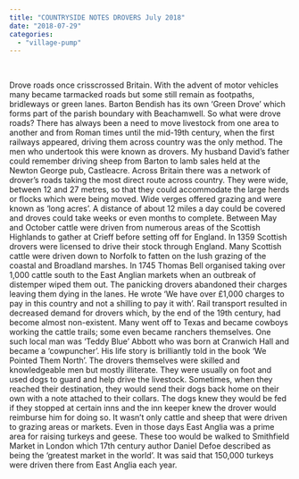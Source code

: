 ```yaml
---
title: "COUNTRYSIDE NOTES DROVERS July 2018"
date: "2018-07-29"
categories: 
  - "village-pump"
---
```


 

Drove roads once crisscrossed Britain. With the advent of motor vehicles many became tarmacked roads but some still remain as footpaths, bridleways or green lanes. Barton Bendish has its own ‘Green Drove’ which forms part of the parish boundary with Beachamwell. So what were drove roads? There has always been a need to move livestock from one area to another and from Roman times until the mid-19th century, when the first railways appeared, driving them across country was the only method. The men who undertook this were known as drovers. My husband David’s father could remember driving sheep from Barton to lamb sales held at the Newton George pub, Castleacre. Across Britain there was a network of drover’s roads taking the most direct route across country. They were wide, between 12 and 27 metres, so that they could accommodate the large herds or flocks which were being moved. Wide verges offered grazing and were known as ‘long acres’. A distance of about 12 miles a day could be covered and droves could take weeks or even months to complete. Between May and October cattle were driven from numerous areas of the Scottish Highlands to gather at Crieff before setting off for England. In 1359 Scottish drovers were licensed to drive their stock through England. Many Scottish cattle were driven down to Norfolk to fatten on the lush grazing of the coastal and Broadland marshes. In 1745 Thomas Bell organised taking over 1,000 cattle south to the East Anglian markets when an outbreak of distemper wiped them out. The panicking drovers abandoned their charges leaving them dying in the lanes. He wrote ‘We have over £1,000 charges to pay in this country and not a shilling to pay it with’. Rail transport resulted in decreased demand for drovers which, by the end of the 19th century, had become almost non-existent. Many went off to Texas and became cowboys working the cattle trails; some even became ranchers themselves. One such local man was ‘Teddy Blue’ Abbott who was born at Cranwich Hall and became a ‘cowpuncher’. His life story is brilliantly told in the book ‘We Pointed Them North’. The drovers themselves were skilled and knowledgeable men but mostly illiterate. They were usually on foot and used dogs to guard and help drive the livestock. Sometimes, when they reached their destination, they would send their dogs back home on their own with a note attached to their collars. The dogs knew they would be fed if they stopped at certain inns and the inn keeper knew the drover would reimburse him for doing so. It wasn’t only cattle and sheep that were driven to grazing areas or markets. Even in those days East Anglia was a prime area for raising turkeys and geese. These too would be walked to Smithfield Market in London which 17th century author Daniel Defoe described as being the ‘greatest market in the world’. It was said that 150,000 turkeys were driven there from East Anglia each year.
